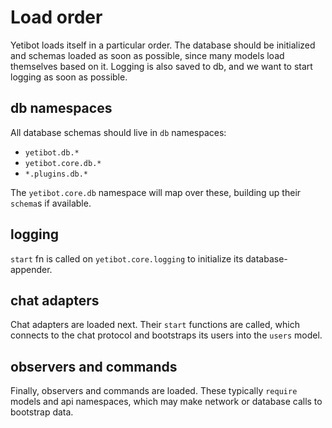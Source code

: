 # Load order

Yetibot loads itself in a particular order. The database should be initialized
and schemas loaded as soon as possible, since many models load themselves based
on it. Logging is also saved to db, and we want to start logging as soon as
possible.

## db namespaces

All database schemas should live in `db` namespaces:

- `yetibot.db.*`
- `yetibot.core.db.*`
- `*.plugins.db.*`


The `yetibot.core.db` namespace will map over these, building up their
`schema`s if available.

## logging

`start` fn is called on `yetibot.core.logging` to initialize its database-appender.

## chat adapters

Chat adapters are loaded next. Their `start` functions are called, which
connects to the chat protocol and bootstraps its users into the `users` model.

## observers and commands

Finally, observers and commands are loaded. These typically `require` models and api
namespaces, which may make network or database calls to bootstrap data.
